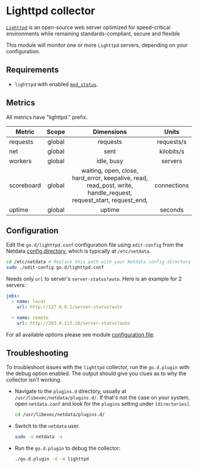 <!--
title: "Lighttpd monitoring with Netdata"
description: "Monitor the health and performance of Lighttpd web servers with zero configuration, per-second metric granularity, and interactive visualizations."
custom_edit_url: "https://github.com/netdata/go.d.plugin/edit/master/modules/lighttpd/README.md"
sidebar_label: "Lighttpd"
learn_status: "Published"
learn_topic_type: "References"
learn_rel_path: "Integrations/Monitor/Webapps"
-->

# Lighttpd collector

[`Lighttpd`](https://www.lighttpd.net/) is an open-source web server optimized for speed-critical environments while
remaining standards-compliant, secure and flexible

This module will monitor one or more `Lighttpd` servers, depending on your configuration.

## Requirements

- `lighttpd` with enabled [`mod_status`](https://redmine.lighttpd.net/projects/lighttpd/wiki/Docs_ModStatus).

## Metrics

All metrics have "lighttpd." prefix.

| Metric     | Scope  |                                                    Dimensions                                                    |    Units    |
|------------|:------:|:----------------------------------------------------------------------------------------------------------------:|:-----------:|
| requests   | global |                                                     requests                                                     | requests/s  |
| net        | global |                                                       sent                                                       | kilobits/s  |
| workers    | global |                                                    idle, busy                                                    |   servers   |
| scoreboard | global | waiting, open, close, hard_error, keepalive, read, read_post, write, handle_request, request_start, request_end, | connections |
| uptime     | global |                                                      uptime                                                      |   seconds   |

## Configuration

Edit the `go.d/lighttpd.conf` configuration file using `edit-config` from the
Netdata [config directory](https://github.com/netdata/netdata/blob/master/docs/configure/nodes.md), which is typically at `/etc/netdata`.

```bash
cd /etc/netdata # Replace this path with your Netdata config directory
sudo ./edit-config go.d/lighttpd.conf
```

Needs only `url` to server's `server-status?auto`. Here is an example for 2 servers:

```yaml
jobs:
  - name: local
    url: http://127.0.0.1/server-status?auto

  - name: remote
    url: http://203.0.113.10/server-status?auto
```

For all available options please see
module [configuration file](https://github.com/netdata/go.d.plugin/blob/master/config/go.d/lighttpd.conf).

## Troubleshooting

To troubleshoot issues with the `lighttpd` collector, run the `go.d.plugin` with the debug option enabled. The output
should give you clues as to why the collector isn't working.

- Navigate to the `plugins.d` directory, usually at `/usr/libexec/netdata/plugins.d/`. If that's not the case on
  your system, open `netdata.conf` and look for the `plugins` setting under `[directories]`.

  ```bash
  cd /usr/libexec/netdata/plugins.d/
  ```

- Switch to the `netdata` user.

  ```bash
  sudo -u netdata -s
  ```

- Run the `go.d.plugin` to debug the collector:

  ```bash
  ./go.d.plugin -d -m lighttpd
  ```
